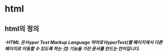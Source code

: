 # __html__
## __html의 정의__
#### _-HTML 은 Hyper Text Markup Language 약어로 HyperText(웹 페이지에서 다른 페이지로 이동할 수 있도록 하는 것) 기능을 가진 문서를 만드는 언어입니다._